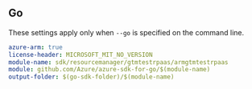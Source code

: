 ## Go

These settings apply only when `--go` is specified on the command line.

```yaml $(go) && $(track2)
azure-arm: true
license-header: MICROSOFT_MIT_NO_VERSION
module-name: sdk/resourcemanager/gtmtestrpaas/armgtmtestrpaas
module: github.com/Azure/azure-sdk-for-go/$(module-name)
output-folder: $(go-sdk-folder)/$(module-name)
```
